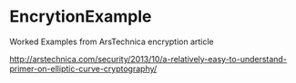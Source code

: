EncrytionExample
================

Worked Examples from ArsTechnica encryption article

http://arstechnica.com/security/2013/10/a-relatively-easy-to-understand-primer-on-elliptic-curve-cryptography/
